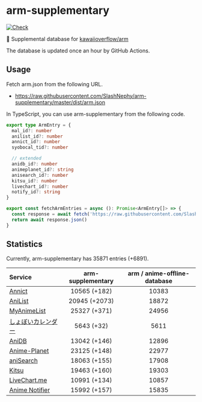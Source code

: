 # arm-supplementary

[![Check](https://github.com/SlashNephy/arm-supplementary/actions/workflows/check-node.yml/badge.svg)](https://github.com/SlashNephy/arm-supplementary/actions/workflows/check-node.yml)

💊 Supplemental database for [kawaiioverflow/arm](https://github.com/kawaiioverflow/arm)

The database is updated once an hour by GitHub Actions.

## Usage

Fetch arm.json from the following URL.

- https://raw.githubusercontent.com/SlashNephy/arm-supplementary/master/dist/arm.json

In TypeScript, you can use arm-supplementary from the following code.

```TypeScript
export type ArmEntry = {
  mal_id?: number
  anilist_id?: number
  annict_id?: number
  syobocal_tid?: number

  // extended
  anidb_id?: number
  animeplanet_id?: string
  anisearch_id?: number
  kitsu_id?: number
  livechart_id?: number
  notify_id?: string
}

export const fetchArmEntries = async (): Promise<ArmEntry[]> => {
  const response = await fetch('https://raw.githubusercontent.com/SlashNephy/arm-supplementary/master/dist/arm.json')
  return await response.json()
}
```

## Statistics

Currently, arm-supplementary has 35871 entries (+6891).

| Service                                     | arm-supplementary | arm / anime-offline-database |
| :------------------------------------------ | :---------------: | :--------------------------: |
| [Annict](https://annict.com)                |   10565 (+182)    |            10383             |
| [AniList](https://anilist.co)               |   20945 (+2073)   |            18872             |
| [MyAnimeList](https://myanimelist.net)      |   25327 (+371)    |            24956             |
| [しょぼいカレンダー](https://cal.syoboi.jp) |    5643 (+32)     |             5611             |
| [AniDB](https://anidb.net)                  |   13042 (+146)    |            12896             |
| [Anime-Planet](https://anime-planet.com)    |   23125 (+148)    |            22977             |
| [aniSearch](https://anisearch.com)          |   18063 (+155)    |            17908             |
| [Kitsu](https://kitsu.io)                   |   19463 (+160)    |            19303             |
| [LiveChart.me](https://livechart.me)        |   10991 (+134)    |            10857             |
| [Anime Notifier](https://notify.moe)        |   15992 (+157)    |            15835             |
